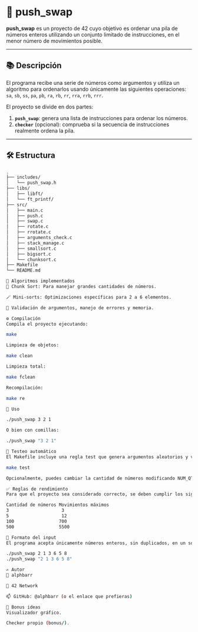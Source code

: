 # 🧮 push_swap

**push_swap** es un proyecto de 42 cuyo objetivo es ordenar una pila de números enteros utilizando un conjunto limitado de instrucciones, en el menor número de movimientos posible.

---

## 📚 Descripción

El programa recibe una serie de números como argumentos y utiliza un algoritmo para ordenarlos usando únicamente las siguientes operaciones:  
`sa`, `sb`, `ss`, `pa`, `pb`, `ra`, `rb`, `rr`, `rra`, `rrb`, `rrr`.

El proyecto se divide en dos partes:

1. **`push_swap`**: genera una lista de instrucciones para ordenar los números.
2. **`checker`** (opcional): comprueba si la secuencia de instrucciones realmente ordena la pila.

---

## 🛠️ Estructura

```bash
.
├── includes/
│   └── push_swap.h
├── libs/
│   ├── libft/
│   └── ft_printf/
├── src/
│   ├── main.c
│   ├── push.c
│   ├── swap.c
│   ├── rotate.c
│   ├── rrotate.c
│   ├── arguments_check.c
│   ├── stack_manage.c
│   ├── smallsort.c
│   ├── bigsort.c
│   └── chunksort.c
├── Makefile
└── README.md

🧠 Algoritmos implementados
🧩 Chunk Sort: Para manejar grandes cantidades de números.

🪄 Mini-sorts: Optimizaciones específicas para 2 a 6 elementos.

🧼 Validación de argumentos, manejo de errores y memoria.

⚙️ Compilación
Compila el proyecto ejecutando:

make

Limpieza de objetos:

make clean

Limpieza total:

make fclean

Recompilación:

make re

🚀 Uso

./push_swap 3 2 1

O bien con comillas:

./push_swap "3 2 1"

🧪 Testeo automático
El Makefile incluye una regla test que genera argumentos aleatorios y valida con checker_linux:

make test

Opcionalmente, puedes cambiar la cantidad de números modificando NUM_QTY y MAX_MOVES al principio del Makefile.

✅ Reglas de rendimiento
Para que el proyecto sea considerado correcto, se deben cumplir los siguientes límites:

Cantidad de números	Movimientos máximos
3	                 3
5	                 12
100	                700
500	                5500

📂 Formato del input
El programa acepta únicamente números enteros, sin duplicados, en un solo string o separados por espacios:

./push_swap 2 1 3 6 5 8
./push_swap "2 1 3 6 5 8"

✍️ Autor
👤 alphbarr

🏫 42 Network

📫 GitHub: @alphbarr (o el enlace que prefieras)

🧠 Bonus ideas
Visualizador gráfico.

Checker propio (bonus/).

